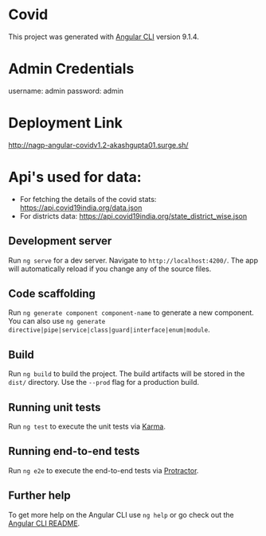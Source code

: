 # Covid

This project was generated with [Angular CLI](https://github.com/angular/angular-cli) version 9.1.4.

# Admin Credentials

username: admin
password: admin

# Deployment Link

http://nagp-angular-covidv1.2-akashgupta01.surge.sh/

# Api's used for data:

- For fetching the details of the covid stats: https://api.covid19india.org/data.json
- For districts data: https://api.covid19india.org/state_district_wise.json

## Development server

Run `ng serve` for a dev server. Navigate to `http://localhost:4200/`. The app will automatically reload if you change any of the source files.

## Code scaffolding

Run `ng generate component component-name` to generate a new component. You can also use `ng generate directive|pipe|service|class|guard|interface|enum|module`.

## Build

Run `ng build` to build the project. The build artifacts will be stored in the `dist/` directory. Use the `--prod` flag for a production build.

## Running unit tests

Run `ng test` to execute the unit tests via [Karma](https://karma-runner.github.io).

## Running end-to-end tests

Run `ng e2e` to execute the end-to-end tests via [Protractor](http://www.protractortest.org/).

## Further help

To get more help on the Angular CLI use `ng help` or go check out the [Angular CLI README](https://github.com/angular/angular-cli/blob/master/README.md).
